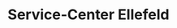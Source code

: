 ---
title: "Service-Center Ellefeld"
url: /ellefeld/service-center-ellefeld/
shop: Autowerkstatt
---